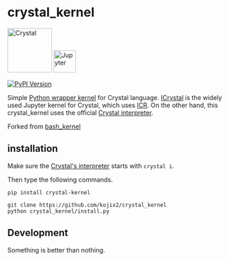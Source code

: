 # crystal_kernel

<img alt="Crystal" src="https://crystal-lang.org/assets/media/crystal_logo.svg" height="100"></img>
<img alt="Jupyter" src="https://docs.jupyter.org/en/latest/_static/jupyter.svg" height="50"></img>

[![PyPI Version](https://img.shields.io/pypi/v/crystal-kernel.svg)](https://pypi.org/project/crystal-kernel/)

Simple [Python wrapper kernel](https://jupyter-client.readthedocs.io/en/stable/wrapperkernels.html) for Crystal language.
[ICrystal](https://github.com/RomainFranceschini/icrystal) is the widely used Jupyter kernel for Crystal, 
which uses [ICR](https://github.com/crystal-community/icr). 
On the other hand, this crystal_kernel uses the official [Crystal interpreter](https://crystal-lang.org/2021/12/29/crystal-i.html).

Forked from [bash_kernel](https://github.com/takluyver/bash_kernel)

## installation

Make sure the [Crystal's interpreter](https://crystal-lang.org/2021/12/29/crystal-i.html) starts with `crystal i`. 

Then type the following commands.

```
pip install crystal-kernel

git clone https://github.com/kojix2/crystal_kernel
python crystal_kernel/install.py
```

## Development

Something is better than nothing.

